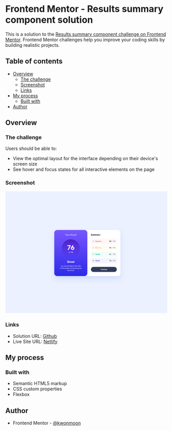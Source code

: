 # Frontend Mentor - Results summary component solution

This is a solution to the [Results summary component challenge on Frontend Mentor](https://www.frontendmentor.io/challenges/results-summary-component-CE_K6s0maV). Frontend Mentor challenges help you improve your coding skills by building realistic projects. 

## Table of contents

- [Overview](#overview)
  - [The challenge](#the-challenge)
  - [Screenshot](#screenshot)
  - [Links](#links)
- [My process](#my-process)
  - [Built with](#built-with)
- [Author](#author)

## Overview

### The challenge

Users should be able to:

- View the optimal layout for the interface depending on their device's screen size
- See hover and focus states for all interactive elements on the page

### Screenshot

![](./screenshot.png)

### Links

- Solution URL: [Github](https://github.com/kwonmoon/results-summary-component-main)
- Live Site URL: [Netlify](https://magenta-crepe-195fc4.netlify.app/)

## My process

### Built with

- Semantic HTML5 markup
- CSS custom properties
- Flexbox

## Author

- Frontend Mentor - [@kwonmoon](https://www.frontendmentor.io/profile/kwonmoon)
